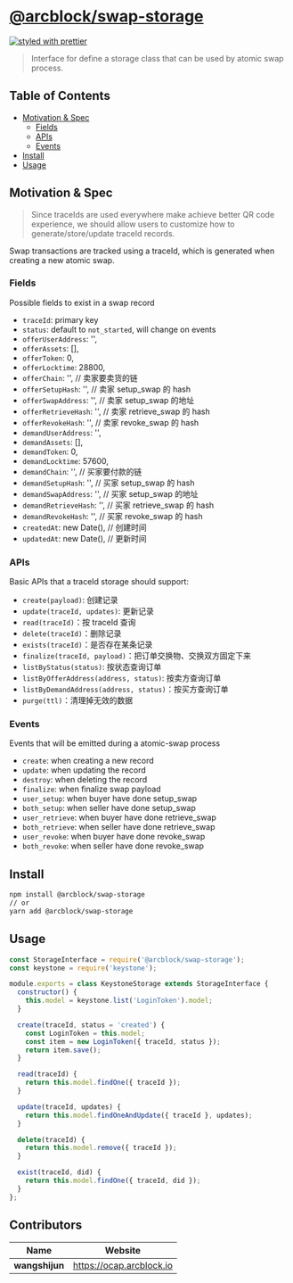 # [**@arcblock/swap-storage**](https://github.com/arcblock/abt-did-js)

[![styled with prettier](https://img.shields.io/badge/styled_with-prettier-ff69b4.svg)](https://github.com/prettier/prettier)

> Interface for define a storage class that can be used by atomic swap process.


## Table of Contents

* [Motivation & Spec](#motivation--spec)
  * [Fields](#fields)
  * [APIs](#apis)
  * [Events](#events)
* [Install](#install)
* [Usage](#usage)


## Motivation & Spec

> Since traceIds are used everywhere make achieve better QR code experience, we should allow users to customize how to generate/store/update traceId records.

Swap transactions are tracked using a traceId, which is generated when creating a new atomic swap.

### Fields

Possible fields to exist in a swap record

* `traceId`: primary key
* `status`: default to `not_started`, will change on events
* `offerUserAddress`: '',
* `offerAssets`: \[],
* `offerToken`: 0,
* `offerLocktime`: 28800,
* `offerChain`: '', // 卖家要卖货的链
* `offerSetupHash`: '', // 卖家 setup_swap 的 hash
* `offerSwapAddress`: '', // 卖家 setup_swap 的地址
* `offerRetrieveHash`: '', // 卖家 retrieve_swap 的 hash
* `offerRevokeHash`: '', // 卖家 revoke_swap 的 hash
* `demandUserAddress`: '',
* `demandAssets`: \[],
* `demandToken`: 0,
* `demandLocktime`: 57600,
* `demandChain`: '', // 买家要付款的链
* `demandSetupHash`: '', // 买家 setup_swap 的 hash
* `demandSwapAddress`: '', // 买家 setup_swap 的地址
* `demandRetrieveHash`: '', // 买家 retrieve_swap 的 hash
* `demandRevokeHash`: '', // 买家 revoke_swap 的 hash
* `createdAt`: new Date(), // 创建时间
* `updatedAt`: new Date(), // 更新时间

### APIs

Basic APIs that a traceId storage should support:

* `create(payload)`: 创建记录
* `update(traceId, updates)`: 更新记录
* `read(traceId)`：按 traceId 查询
* `delete(traceId)`：删除记录
* `exists(traceId)`：是否存在某条记录
* `finalize(traceId, payload)`：把订单交换物、交换双方固定下来
* `listByStatus(status)`: 按状态查询订单
* `listByOfferAddress(address, status)`: 按卖方查询订单
* `listByDemandAddress(address, status)`：按买方查询订单
* `purge(ttl)`：清理掉无效的数据

### Events

Events that will be emitted during a atomic-swap process

* `create`: when creating a new record
* `update`: when updating the record
* `destroy`: when deleting the record
* `finalize`: when finalize swap payload
* `user_setup`: when buyer have done setup_swap
* `both_setup`: when seller have done setup_swap
* `user_retrieve`: when buyer have done retrieve_swap
* `both_retrieve`: when seller have done retrieve_swap
* `user_revoke`: when buyer have done revoke_swap
* `both_revoke`: when seller have done revoke_swap


## Install

```sh
npm install @arcblock/swap-storage
// or
yarn add @arcblock/swap-storage
```


## Usage

```js
const StorageInterface = require('@arcblock/swap-storage');
const keystone = require('keystone');

module.exports = class KeystoneStorage extends StorageInterface {
  constructor() {
    this.model = keystone.list('LoginToken').model;
  }

  create(traceId, status = 'created') {
    const LoginToken = this.model;
    const item = new LoginToken({ traceId, status });
    return item.save();
  }

  read(traceId) {
    return this.model.findOne({ traceId });
  }

  update(traceId, updates) {
    return this.model.findOneAndUpdate({ traceId }, updates);
  }

  delete(traceId) {
    return this.model.remove({ traceId });
  }

  exist(traceId, did) {
    return this.model.findOne({ traceId, did });
  }
};
```


## Contributors

| Name           | Website                    |
| -------------- | -------------------------- |
| **wangshijun** | <https://ocap.arcblock.io> |
